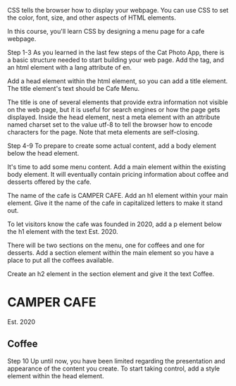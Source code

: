 CSS tells the browser how to display your webpage. You can use CSS to set the color, font, size, and other aspects of HTML elements.

In this course, you'll learn CSS by designing a menu page for a cafe webpage.

Step 1-3
As you learned in the last few steps of the Cat Photo App, there is a basic structure needed to start building your web page.
Add the <!DOCTYPE html> tag, and an html element with a lang attribute of en.

Add a head element within the html element, so you can add a title element. The title element's text should be Cafe Menu.

The title is one of several elements that provide extra information not visible on the web page, but it is useful for search engines or how the page gets displayed.
Inside the head element, nest a meta element with an attribute named charset set to the value utf-8 to tell the browser how to encode characters for the page. Note that meta elements are self-closing.

<!DOCTYPE html>
<html lang="en">
<head>
    <meta charset="UTF-8">
    <title>Cafe Menu</title>
</head>

Step 4-9
To prepare to create some actual content, add a body element below the head element.

It's time to add some menu content. Add a main element within the existing body element. It will eventually contain pricing information about coffee and desserts offered by the cafe.

The name of the cafe is CAMPER CAFE. Add an h1 element within your main element. Give it the name of the cafe in capitalized letters to make it stand out.

To let visitors know the cafe was founded in 2020, add a p element below the h1 element with the text Est. 2020.

There will be two sections on the menu, one for coffees and one for desserts. Add a section element within the main element so you have a place to put all the coffees available.

Create an h2 element in the section element and give it the text Coffee.

<main>
    <h1>CAMPER CAFE</h1>
    <p>Est. 2020</p>
    <section>
        <h2>Coffee</h2>
    </section>
</main>

Step 10
Up until now, you have been limited regarding the presentation and appearance of the content you create. To start taking control, add a style element within the head element.


